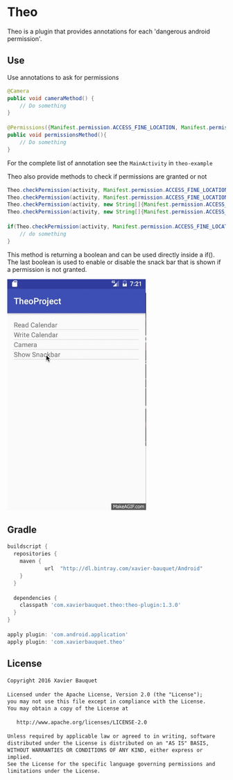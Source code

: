 # Theo
Theo is a plugin that provides annotations for each 'dangerous android permission'.

Use
--------
Use annotations to ask for permissions

```java
@Camera
public void cameraMethod() {
    // Do something
}

@Permissions({Manifest.permission.ACCESS_FINE_LOCATION, Manifest.permission.CAMERA})
public void permissionsMethod(){
    // Do something
}
```

For the complete list of annotation see the `MainActivity` in `theo-example`

Theo also provide methods to check if permissions are granted or not

```java
Theo.checkPermission(activity, Manifest.permission.ACCESS_FINE_LOCATION);
Theo.checkPermission(activity, Manifest.permission.ACCESS_FINE_LOCATION, false);
Theo.checkPermission(activity, new String[]{Manifest.permission.ACCESS_FINE_LOCATION, Manifest.permission.CAMERA});
Theo.checkPermission(activity, new String[]{Manifest.permission.ACCESS_FINE_LOCATION, Manifest.permission.CAMERA}, false);

if(Theo.checkPermission(activity, Manifest.permission.ACCESS_FINE_LOCATION);){
    // do something
}
```
This method is returning a boolean and can be used directly inside a if().
The last boolean is used to enable or disable the snack bar that is shown if a permission is not granted.

![1]

Gradle
--------

```groovy
buildscript {
  repositories {
    maven {
            url  "http://dl.bintray.com/xavier-bauquet/Android"
    }
  }

  dependencies {
    classpath 'com.xavierbauquet.theo:theo-plugin:1.3.0'
  }
}

apply plugin: 'com.android.application'
apply plugin: 'com.xavierbauquet.theo'
```


License
--------

    Copyright 2016 Xavier Bauquet

    Licensed under the Apache License, Version 2.0 (the "License");
    you may not use this file except in compliance with the License.
    You may obtain a copy of the License at

       http://www.apache.org/licenses/LICENSE-2.0

    Unless required by applicable law or agreed to in writing, software
    distributed under the License is distributed on an "AS IS" BASIS,
    WITHOUT WARRANTIES OR CONDITIONS OF ANY KIND, either express or implied.
    See the License for the specific language governing permissions and
    limitations under the License.

[1]: ./gif/snackbar.gif
